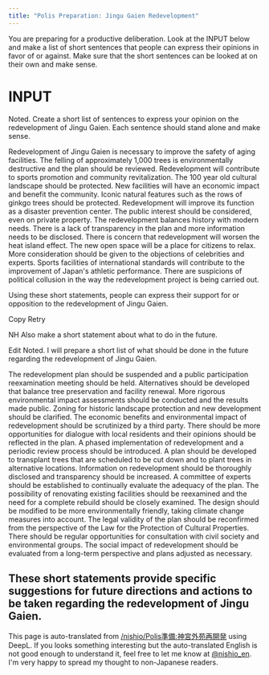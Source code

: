 ```yaml
---
title: "Polis Preparation: Jingu Gaien Redevelopment"
---
```


You are preparing for a productive deliberation. Look at the INPUT below and make a list of short sentences that people can express their opinions in favor of or against. Make sure that the short sentences can be looked at on their own and make sense.

# INPUT

Noted. Create a short list of sentences to express your opinion on the redevelopment of Jingu Gaien. Each sentence should stand alone and make sense.

Redevelopment of Jingu Gaien is necessary to improve the safety of aging facilities.
The felling of approximately 1,000 trees is environmentally destructive and the plan should be reviewed.
Redevelopment will contribute to sports promotion and community revitalization.
The 100 year old cultural landscape should be protected.
New facilities will have an economic impact and benefit the community.
Iconic natural features such as the rows of ginkgo trees should be protected.
Redevelopment will improve its function as a disaster prevention center.
The public interest should be considered, even on private property.
The redevelopment balances history with modern needs.
There is a lack of transparency in the plan and more information needs to be disclosed.
There is concern that redevelopment will worsen the heat island effect.
The new open space will be a place for citizens to relax.
More consideration should be given to the objections of celebrities and experts.
Sports facilities of international standards will contribute to the improvement of Japan's athletic performance.
There are suspicions of political collusion in the way the redevelopment project is being carried out.

Using these short statements, people can express their support for or opposition to the redevelopment of Jingu Gaien.

Copy
Retry


NH
Also make a short statement about what to do in the future.

Edit
Noted. I will prepare a short list of what should be done in the future regarding the redevelopment of Jingu Gaien.

The redevelopment plan should be suspended and a public participation reexamination meeting should be held.
Alternatives should be developed that balance tree preservation and facility renewal.
More rigorous environmental impact assessments should be conducted and the results made public.
Zoning for historic landscape protection and new development should be clarified.
The economic benefits and environmental impact of redevelopment should be scrutinized by a third party.
There should be more opportunities for dialogue with local residents and their opinions should be reflected in the plan.
A phased implementation of redevelopment and a periodic review process should be introduced.
A plan should be developed to transplant trees that are scheduled to be cut down and to plant trees in alternative locations.
Information on redevelopment should be thoroughly disclosed and transparency should be increased.
A committee of experts should be established to continually evaluate the adequacy of the plan.
The possibility of renovating existing facilities should be reexamined and the need for a complete rebuild should be closely examined.
The design should be modified to be more environmentally friendly, taking climate change measures into account.
The legal validity of the plan should be reconfirmed from the perspective of the Law for the Protection of Cultural Properties.
There should be regular opportunities for consultation with civil society and environmental groups.
The social impact of redevelopment should be evaluated from a long-term perspective and plans adjusted as necessary.

These short statements provide specific suggestions for future directions and actions to be taken regarding the redevelopment of Jingu Gaien.
---
This page is auto-translated from [/nishio/Polis準備:神宮外苑再開発](https://scrapbox.io/nishio/Polis準備:神宮外苑再開発) using DeepL. If you looks something interesting but the auto-translated English is not good enough to understand it, feel free to let me know at [@nishio_en](https://twitter.com/nishio_en). I'm very happy to spread my thought to non-Japanese readers.